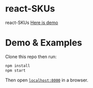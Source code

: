 # react-SKUs
react-SKUs
<a href="http://winnerweb.github.io/react-SKUs" target="_blank">Here is demo</a>
# Demo & Examples

Clone this repo then run:

```javascript
npm install
npm start
```
Then open [`localhost:8000`](http://localhost:8000) in a browser.

